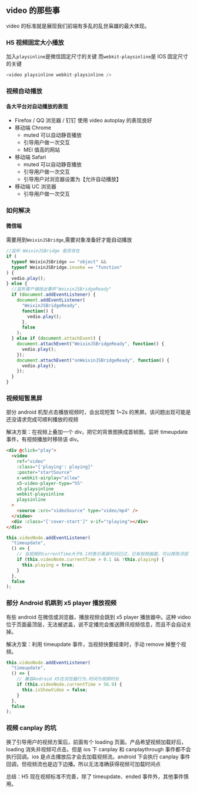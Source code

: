 ## video 的那些事

video 的标准就是展现我们前端有多乱的乱世枭雄的最大体现。

### H5 视频固定大小播放

加入`playsinline`是微信固定尺寸的关键 而`webkit-playsinline`是 IOS 固定尺寸的关键

```javascript
<video playsinline webkit-playsinline />
```

### 视频自动播放

#### 各大平台对自动播放的表现

- Firefox / QQ 浏览器 / 钉钉 使用 video autoplay 的表现良好
- 移动端 Chrome
  - muted 可以自动静音播放
  - 引导用户做一次交互
  - MEI 值高的网站
- 移动端 Safari
  - muted 可以自动静音播放
  - 引导用户做一次交互
  - 引导用户对浏览器设置为【允许自动播放】
- 移动端 UC 浏览器
  - 引导用户做一次交互

### 如何解决

#### 微信端

需要用到`WeixinJSBridge`,需要对象准备好才能自动播放

```javascript
//监听 WeixinJSBridge 是否存在
if (
  typeof WeixinJSBridge == "object" &&
  typeof WeixinJSBridge.invoke == "function"
) {
  vedio.play();
} else {
  //监听客户端抛出事件"WeixinJSBridgeReady"
  if (document.addEventListener) {
    document.addEventListener(
      "WeixinJSBridgeReady",
      function() {
        vedio.play();
      },
      false
    );
  } else if (document.attachEvent) {
    document.attachEvent("WeixinJSBridgeReady", function() {
      vedio.play();
    });
    document.attachEvent("onWeixinJSBridgeReady", function() {
      vedio.play();
    });
  }
}
```

### 视频短暂黑屏

部分 android 机型点击播放视频时，会出现短暂 1~2s 的黑屏。该问题出现可能是还没请求完成可顺利播放的视频

解决方案：在视频上叠加一个 div，把它的背景图换成首帧图。监听 timeupdate 事件，有视频播放时移除该 div。

```html
<div @click="play">
  <video
    ref="video"
    :class="{'playing': playing}"
    :poster="startSource"
    x-webkit-airplay="allow"
    x5-video-player-type="h5"
    x5-playsinline
    webkit-playsinline
    playsinline
  >
    <source :src="videoSource" type="video/mp4" />
  </video>
  <div :class="['cover-start']" v-if="!playing"></div>
</div>
```

```javascript
this.videoNode.addEventListener(
  "timeupdate",
  () => {
    // 当视频的currentTime大于0.1时表示黑屏时间已过，已有视频画面，可以移除浮层
    if (this.videoNode.currentTime > 0.1 && !this.playing) {
      this.playing = true;
    }
  },
  false
);
```

### 部分 Android 机跳到 x5 player 播放视频

有些 android 在微信或浏览器，播放视频会跳到 x5 player 播放器中。这种 video 位于页面最顶层，无法被遮盖，说不定播完会推送腾讯视频信息，而且不会自动关掉。

解决方案：利用 timeupdate 事件，当视频快要结束时，手动 remove 掉整个视频。

```javascript
this.videoNode.addEventListener(
  "timeupdate",
  () => {
    // 兼容Android X5在浏览器行为.时间为视频时长
    if (this.videoNode.currentTime > 56.9) {
      this.isShowVideo = false;
    }
  },
  false
);
```

### 视频 canplay 的坑

换了引导用户的视频方案后，前面有个 loading 页面。产品希望视频加载好后，loading 消失并视频可点击。但是 ios 下 canplay 和 canplaythrough 事件都不会执行回调。ios 是点击播放后才会去加载视频流。android 下会执行 canplay 事件回调，但视频流也是边下边播。所以无法准确获得视频可加载时间点

总结：H5 现在视频标准不完善，除了 timeupdate、ended 事件外，其他事件慎用。
